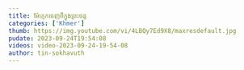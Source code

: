 ```yaml
---
title: ម៉ែក្មេកចេញពីក្នុងព្រះចន្ទ
categories: ['Khmer']
thumb: https://img.youtube.com/vi/4LBQy7Ed9X8/maxresdefault.jpg
pudate: 2023-09-24T19:54:08
videos: video-2023-09-24-19-54-08
author: tin-sokhavuth
---
```

